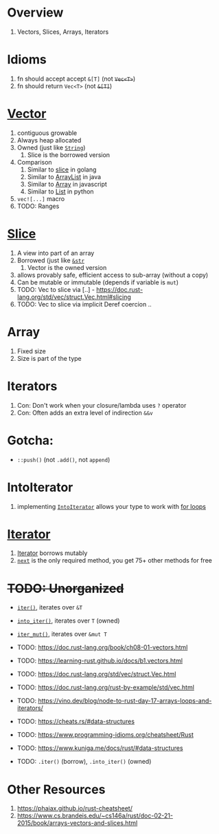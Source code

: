 # Overview
1. Vectors, Slices, Arrays, Iterators


# Idioms
1. fn should accept accept `&[T]` (not ~~`Vec<T>`~~)
1. fn should return `Vec<T>` (not ~~`&[T]`~~)


# [Vector](TODO)
1. contiguous growable
1. Always heap allocated
1. Owned (just like [`String`](TODO))
    1. Slice is the borrowed version
1. Comparison
    1. Similar to [slice](.//home/wcarmon/git-repos/docs/golang/collections.slices.md) in golang
    1. Similar to [ArrayList](https://docs.oracle.com/en/java/javase/19/docs/api/java.base/java/util/ArrayList.html) in java
    1. Similar to [Array](https://developer.mozilla.org/en-US/docs/Web/JavaScript/Reference/Global_Objects/Array) in javascript
    1. Similar to [List](https://docs.python.org/3/tutorial/datastructures.html#more-on-lists) in python
1. `vec![...]` macro
1. TODO: Ranges


# [Slice](TODO)
1. A view into part of an array
1. Borrowed (just like [`&str`](TODO)
    1. Vector is the owned version
1. allows provably safe, efficient access to sub-array (without a copy)
1. Can be mutable or immutable (depends if variable is `mut`) 
1. TODO: Vec to slice via [..] - https://doc.rust-lang.org/std/vec/struct.Vec.html#slicing
1. TODO: Vec to slice via implicit Deref coercion ..


# Array
1. Fixed size
1. Size is part of the type


# Iterators
1. Con: Don't work when your closure/lambda uses `?` operator
1. Con: Often adds an extra level of indirection `&&v`


# Gotcha: 
- `::push()` (not `.add()`, not `append`)


# IntoIterator
1. implementing [`IntoIterator`](https://doc.rust-lang.org/std/iter/trait.IntoIterator.html) allows your type to work with [for loops](https://doc.rust-lang.org/std/iter/index.html#for-loops-and-intoiterator) 

# [Iterator](https://doc.rust-lang.org/std/iter/index.html#iterator)
1. [Iterator](https://doc.rust-lang.org/std/iter/trait.Iterator.html) borrows mutably
1. [`next`](https://doc.rust-lang.org/std/iter/trait.Iterator.html#tymethod.next) is the only required method, you get 75+ other methods for free


# ~~TODO: Unorganized~~
- [`iter()`](TODO), iterates over `&T`
- [`into_iter()`](TODO), iterates over `T` (owned)
- [`iter_mut()`](TODO), iterates over `&mut T`

- TODO: https://doc.rust-lang.org/book/ch08-01-vectors.html
- TODO: https://learning-rust.github.io/docs/b1.vectors.html
- TODO: https://doc.rust-lang.org/std/vec/struct.Vec.html
- TODO: https://doc.rust-lang.org/rust-by-example/std/vec.html
- TODO: https://vino.dev/blog/node-to-rust-day-17-arrays-loops-and-iterators/
- TODO: https://cheats.rs/#data-structures
- TODO: https://www.programming-idioms.org/cheatsheet/Rust
- TODO: https://www.kuniga.me/docs/rust/#data-structures
- TODO: `.iter()` (borrow), `.into_iter()` (owned)


# Other Resources
1. https://phaiax.github.io/rust-cheatsheet/
1. https://www.cs.brandeis.edu/~cs146a/rust/doc-02-21-2015/book/arrays-vectors-and-slices.html
